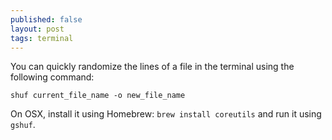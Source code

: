 ```yaml
---
published: false
layout: post
tags: terminal
---
```

You can quickly randomize the lines of a file in the terminal using the following command:

`shuf current_file_name -o new_file_name`

On OSX, install it using Homebrew: `brew install coreutils` and run it using `gshuf`.

